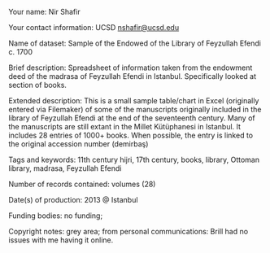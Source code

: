 Your name: Nir Shafir

Your contact information: UCSD nshafir@ucsd.edu

Name of dataset: Sample of the Endowed of the Library of Feyzullah Efendi c. 1700

Brief description: Spreadsheet of information taken from the endowment deed of the madrasa of Feyzullah Efendi in Istanbul. Specifically looked at section of books. 

Extended description: 
This is a small sample table/chart in Excel (originally entered via Filemaker) of some of the manuscripts originally included in the library of Feyzullah Efendi at the end of the seventeenth century. Many of the manuscripts are still extant in the Millet Kütüphanesi in Istanbul. It includes 28 entries of 1000+ books. When possible, the entry is linked to the original accession number (demirbaş)

Tags and keywords: 11th century hijri, 17th century, books, library, Ottoman library, madrasa, Feyzullah Efendi

Number of records contained: volumes (28)

Date(s) of production: 2013 @ Istanbul

Funding bodies: no funding;

Copyright notes: grey area; from personal communications: Brill had no issues with me having it online.

